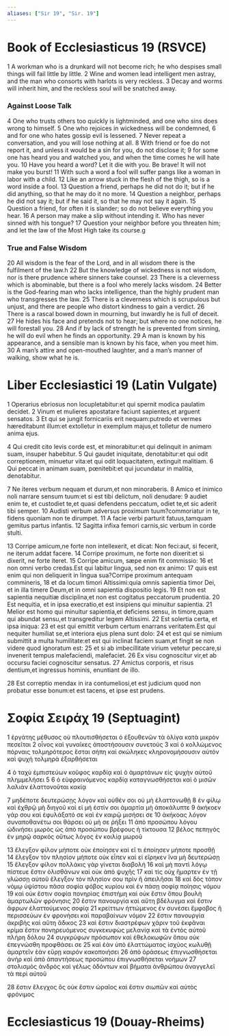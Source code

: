 ```yaml
---
aliases: ["Sir 19", "Sir. 19"]
---
```



# Book of Ecclesiasticus 19 (RSVCE)

1 A workman who is a drunkard will not become rich; he who despises small things will fail little by little.
2 Wine and women lead intelligent men astray, and the man who consorts with harlots is very reckless.
3 Decay and worms will inherit him, and the reckless soul will be snatched away.
### Against Loose Talk
4 One who trusts others too quickly is lightminded, and one who sins does wrong to himself.
5 One who rejoices in wickedness will be condemned,
6 and for one who hates gossip evil is lessened.
7 Never repeat a conversation, and you will lose nothing at all.
8 With friend or foe do not report it, and unless it would be a sin for you, do not disclose it;
9 for some one has heard you and watched you, and when the time comes he will hate you.
10 Have you heard a word? Let it die with you. Be brave! It will not make you burst!
11 With such a word a fool will suffer pangs like a woman in labor with a child.
12 Like an arrow stuck in the flesh of the thigh, so is a word inside a fool.
13 Question a friend, perhaps he did not do it; but if he did anything, so that he may do it no more.
14 Question a neighbor, perhaps he did not say it; but if he said it, so that he may not say it again.
15 Question a friend, for often it is slander; so do not believe everything you hear.
16 A person may make a slip without intending it. Who has never sinned with his tongue?
17 Question your neighbor before you threaten him; and let the law of the Most High take its course.g
### True and False Wisdom
20 All wisdom is the fear of the Lord, and in all wisdom there is the fulfilment of the law.h
22 But the knowledge of wickedness is not wisdom, nor is there prudence where sinners take counsel.
23 There is a cleverness which is abominable, but there is a fool who merely lacks wisdom.
24 Better is the God-fearing man who lacks intelligence, than the highly prudent man who transgresses the law.
25 There is a cleverness which is scrupulous but unjust, and there are people who distort kindness to gain a verdict.
26 There is a rascal bowed down in mourning, but inwardly he is full of deceit.
27 He hides his face and pretends not to hear; but where no one notices, he will forestall you.
28 And if by lack of strength he is prevented from sinning, he will do evil when he finds an opportunity.
29 A man is known by his appearance, and a sensible man is known by his face, when you meet him.
30 A man’s attire and open-mouthed laughter, and a man’s manner of walking, show what he is.


# Liber Ecclesiastici 19 (Latin Vulgate)

1 Operarius ebriosus non locupletabitur:et qui spernit modica paulatim decidet.
2 Vinum et mulieres apostatare faciunt sapientes,et arguent sensatos.
3 Et qui se jungit fornicariis erit nequam:putredo et vermes hæreditabunt illum:et extolletur in exemplum majus,et tolletur de numero anima ejus.

4 Qui credit cito levis corde est, et minorabitur:et qui delinquit in animam suam, insuper habebitur.
5 Qui gaudet iniquitate, denotabitur:et qui odit correptionem, minuetur vita:et qui odit loquacitatem, extinguit malitiam.
6 Qui peccat in animam suam, pœnitebit:et qui jucundatur in malitia, denotabitur.

7 Ne iteres verbum nequam et durum,et non minoraberis.
8 Amico et inimico noli narrare sensum tuum:et si est tibi delictum, noli denudare:
9 audiet enim te, et custodiet te,et quasi defendens peccatum, odiet te,et sic aderit tibi semper.
10 Audisti verbum adversus proximum tuum?commoriatur in te, fidens quoniam non te dirumpet.
11 A facie verbi parturit fatuus,tamquam gemitus partus infantis.
12 Sagitta infixa femori carnis,sic verbum in corde stulti.

13 Corripe amicum,ne forte non intellexerit, et dicat: Non feci:aut, si fecerit, ne iterum addat facere.
14 Corripe proximum, ne forte non dixerit:et si dixerit, ne forte iteret.
15 Corripe amicum, sæpe enim fit commissio:
16 et non omni verbo credas.Est qui labitur lingua, sed non ex animo:
17 quis est enim qui non deliquerit in lingua sua?Corripe proximum antequam commineris,
18 et da locum timori Altissimi:quia omnis sapientia timor Dei, et in illa timere Deum,et in omni sapientia dispositio legis.
19 Et non est sapientia nequitiæ disciplina,et non est cogitatus peccatorum prudentia.
20 Est nequitia, et in ipsa execratio,et est insipiens qui minuitur sapientia.
21 Melior est homo qui minuitur sapientia,et deficiens sensu, in timore,quam qui abundat sensu,et transgreditur legem Altissimi.
22 Est solertia certa, et ipsa iniqua:
23 et est qui emittit verbum certum enarrans veritatem.Est qui nequiter humiliat se,et interiora ejus plena sunt dolo:
24 et est qui se nimium submittit a multa humilitate:et est qui inclinat faciem suam,et fingit se non videre quod ignoratum est:
25 et si ab imbecillitate virium vetetur peccare,si invenerit tempus malefaciendi, malefaciet.
26 Ex visu cognoscitur vir,et ab occursu faciei cognoscitur sensatus.
27 Amictus corporis, et risus dentium,et ingressus hominis, enuntiant de illo.

28 Est correptio mendax in ira contumeliosi,et est judicium quod non probatur esse bonum:et est tacens, et ipse est prudens.


# Σοφία Σειράχ 19 (Septuagint)

1 ἐργάτης μέθυσος οὐ πλουτισθήσεται ὁ ἐξουθενῶν τὰ ὀλίγα κατὰ μικρὸν πεσεῖται
2 οἶνος καὶ γυναῖκες ἀποστήσουσιν συνετούς
3 καὶ ὁ κολλώμενος πόρναις τολμηρότερος ἔσται σήπη καὶ σκώληκες κληρονομήσουσιν αὐτόν καὶ ψυχὴ τολμηρὰ ἐξαρθήσεται

4 ὁ ταχὺ ἐμπιστεύων κοῦφος καρδίᾳ καὶ ὁ ἁμαρτάνων εἰς ψυχὴν αὐτοῦ πλημμελήσει
5 
6 ὁ εὐφραινόμενος καρδίᾳ καταγνωσθήσεται καὶ ὁ μισῶν λαλιὰν ἐλαττονοῦται κακίᾳ

7 μηδέποτε δευτερώσῃς λόγον καὶ οὐθέν σοι οὐ μὴ ἐλαττονωθῇ
8 ἐν φίλῳ καὶ ἐχθρῷ μὴ διηγοῦ καὶ εἰ μή ἐστίν σοι ἁμαρτία μὴ ἀποκάλυπτε
9 ἀκήκοεν γάρ σου καὶ ἐφυλάξατό σε καὶ ἐν καιρῷ μισήσει σε
10 ἀκήκοας λόγον συναποθανέτω σοι θάρσει οὐ μή σε ῥήξει
11 ἀπὸ προσώπου λόγου ὠδινήσει μωρὸς ὡς ἀπὸ προσώπου βρέφους ἡ τίκτουσα
12 βέλος πεπηγὸς ἐν μηρῷ σαρκός οὕτως λόγος ἐν κοιλίᾳ μωροῦ

13 ἔλεγξον φίλον μήποτε οὐκ ἐποίησεν καὶ εἴ τι ἐποίησεν μήποτε προσθῇ
14 ἔλεγξον τὸν πλησίον μήποτε οὐκ εἶπεν καὶ εἰ εἴρηκεν ἵνα μὴ δευτερώσῃ
15 ἔλεγξον φίλον πολλάκις γὰρ γίνεται διαβολή
16 καὶ μὴ παντὶ λόγῳ πίστευε ἔστιν ὀλισθάνων καὶ οὐκ ἀπὸ ψυχῆς
17 καὶ τίς οὐχ ἥμαρτεν ἐν τῇ γλώσσῃ αὐτοῦ ἔλεγξον τὸν πλησίον σου πρὶν ἢ ἀπειλῆσαι
18 καὶ δὸς τόπον νόμῳ ὑψίστου πᾶσα σοφία φόβος κυρίου καὶ ἐν πάσῃ σοφίᾳ ποίησις νόμου
19 καὶ οὐκ ἔστιν σοφία πονηρίας ἐπιστήμη καὶ οὐκ ἔστιν ὅπου βουλὴ ἁμαρτωλῶν φρόνησις
20 ἔστιν πανουργία καὶ αὕτη βδέλυγμα καὶ ἔστιν ἄφρων ἐλαττούμενος σοφίᾳ
21 κρείττων ἡττώμενος ἐν συνέσει ἔμφοβος ἢ περισσεύων ἐν φρονήσει καὶ παραβαίνων νόμον
22 ἔστιν πανουργία ἀκριβὴς καὶ αὕτη ἄδικος
23 καὶ ἔστιν διαστρέφων χάριν τοῦ ἐκφᾶναι κρίμα ἔστιν πονηρευόμενος συγκεκυφὼς μελανίᾳ καὶ τὰ ἐντὸς αὐτοῦ πλήρη δόλου
24 συγκρύφων πρόσωπον καὶ ἐθελοκωφῶν ὅπου οὐκ ἐπεγνώσθη προφθάσει σε
25 καὶ ἐὰν ὑπὸ ἐλαττώματος ἰσχύος κωλυθῇ ἁμαρτεῖν ἐὰν εὕρῃ καιρόν κακοποιήσει
26 ἀπὸ ὁράσεως ἐπιγνωσθήσεται ἀνήρ καὶ ἀπὸ ἀπαντήσεως προσώπου ἐπιγνωσθήσεται νοήμων
27 στολισμὸς ἀνδρὸς καὶ γέλως ὀδόντων καὶ βήματα ἀνθρώπου ἀναγγελεῖ τὰ περὶ αὐτοῦ

28 ἔστιν ἔλεγχος ὃς οὐκ ἔστιν ὡραῖος καὶ ἔστιν σιωπῶν καὶ αὐτὸς φρόνιμος


# Ecclesiasticus 19 (Douay-Rheims)

